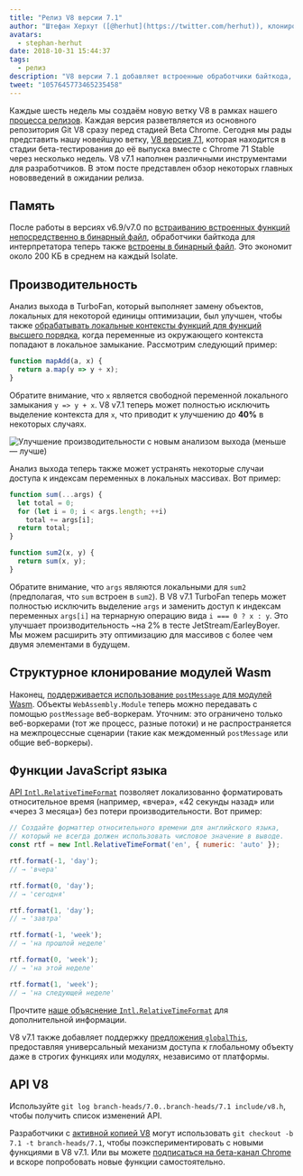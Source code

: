 ```yaml
---
title: "Релиз V8 версии 7.1"
author: "Штефан Херхут ([@herhut](https://twitter.com/herhut)), клонированный создатель клонов"
avatars:
  - stephan-herhut
date: 2018-10-31 15:44:37
tags:
  - релиз
description: "V8 версии 7.1 добавляет встроенные обработчики байткода, улучшенный анализ выхода TurboFan, postMessage(wasmModule), Intl.RelativeTimeFormat и globalThis!"
tweet: "1057645773465235458"
---
```

Каждые шесть недель мы создаём новую ветку V8 в рамках нашего [процесса релизов](/docs/release-process). Каждая версия разветвляется из основного репозитория Git V8 сразу перед стадией Beta Chrome. Сегодня мы рады представить нашу новейшую ветку, [V8 версия 7.1](https://chromium.googlesource.com/v8/v8.git/+log/branch-heads/7.1), которая находится в стадии бета-тестирования до её выпуска вместе с Chrome 71 Stable через несколько недель. V8 v7.1 наполнен различными инструментами для разработчиков. В этом посте представлен обзор некоторых главных нововведений в ожидании релиза.

<!--truncate-->
## Память

После работы в версиях v6.9/v7.0 по [встраиванию встроенных функций непосредственно в бинарный файл](/blog/embedded-builtins), обработчики байткода для интерпретатора теперь также [встроены в бинарный файл](https://bugs.chromium.org/p/v8/issues/detail?id=8068). Это экономит около 200 КБ в среднем на каждый Isolate.

## Производительность

Анализ выхода в TurboFan, который выполняет замену объектов, локальных для некоторой единицы оптимизации, был улучшен, чтобы также [обрабатывать локальные контексты функций для функций высшего порядка](https://bit.ly/v8-turbofan-context-sensitive-js-operators), когда переменные из окружающего контекста попадают в локальное замыкание. Рассмотрим следующий пример:

```js
function mapAdd(a, x) {
  return a.map(y => y + x);
}
```

Обратите внимание, что `x` является свободной переменной локального замыкания `y => y + x`. V8 v7.1 теперь может полностью исключить выделение контекста для `x`, что приводит к улучшению до **40%** в некоторых случаях.

![Улучшение производительности с новым анализом выхода (меньше — лучше)](/_img/v8-release-71/improved-escape-analysis.svg)

Анализ выхода теперь также может устранять некоторые случаи доступа к индексам переменных в локальных массивах. Вот пример:

```js
function sum(...args) {
  let total = 0;
  for (let i = 0; i < args.length; ++i)
    total += args[i];
  return total;
}

function sum2(x, y) {
  return sum(x, y);
}
```

Обратите внимание, что `args` являются локальными для `sum2` (предполагая, что `sum` встроен в `sum2`). В V8 v7.1 TurboFan теперь может полностью исключить выделение `args` и заменить доступ к индексам переменных `args[i]` на тернарную операцию вида `i === 0 ? x : y`. Это улучшает производительность ~на 2% в тесте JetStream/EarleyBoyer. Мы можем расширить эту оптимизацию для массивов с более чем двумя элементами в будущем.

## Структурное клонирование модулей Wasm

Наконец, [поддерживается использование `postMessage` для модулей Wasm](https://github.com/WebAssembly/design/pull/1074). Объекты `WebAssembly.Module` теперь можно передавать с помощью `postMessage` веб-воркерам. Уточним: это ограничено только веб-воркерами (тот же процесс, разные потоки) и не распространяется на межпроцессные сценарии (такие как междоменный `postMessage` или общие веб-воркеры).

## Функции JavaScript языка

[API `Intl.RelativeTimeFormat`](/features/intl-relativetimeformat) позволяет локализованно форматировать относительное время (например, «вчера», «42 секунды назад» или «через 3 месяца») без потери производительности. Вот пример:

```js
// Создайте форматтер относительного времени для английского языка,
// который не всегда должен использовать числовое значение в выводе.
const rtf = new Intl.RelativeTimeFormat('en', { numeric: 'auto' });

rtf.format(-1, 'day');
// → 'вчера'

rtf.format(0, 'day');
// → 'сегодня'

rtf.format(1, 'day');
// → 'завтра'

rtf.format(-1, 'week');
// → 'на прошлой неделе'

rtf.format(0, 'week');
// → 'на этой неделе'

rtf.format(1, 'week');
// → 'на следующей неделе'
```

Прочтите [наше объяснение `Intl.RelativeTimeFormat`](/features/intl-relativetimeformat) для дополнительной информации.

V8 v7.1 также добавляет поддержку [предложения `globalThis`](/features/globalthis), предоставляя универсальный механизм доступа к глобальному объекту даже в строгих функциях или модулях, независимо от платформы.

## API V8

Используйте `git log branch-heads/7.0..branch-heads/7.1 include/v8.h`, чтобы получить список изменений API.

Разработчики с [активной копией V8](/docs/source-code#using-git) могут использовать `git checkout -b 7.1 -t branch-heads/7.1`, чтобы поэкспериментировать с новыми функциями в V8 v7.1. Или вы можете [подписаться на бета-канал Chrome](https://www.google.com/chrome/browser/beta.html) и вскоре попробовать новые функции самостоятельно.
